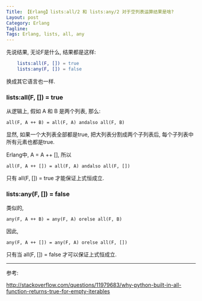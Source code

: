 ```yaml
---
Title: 【Erlang】lists:all/2 和 lists:any/2 对于空列表运算结果是啥?
Layout: post
Category: Erlang
Tagline: 
Tags: Erlang, lists, all, any
---
```


先说结果, 无论F是什么, 结果都是这样:

```erlang
    lists:all(F, []) = true
    lists:any(F, []) = false
```

换成其它语言也一样.

### lists:all(F, []) = true

从逻辑上, 假如 A 和 B 是两个列表, 那么:

    all(F, A ++ B) = all(F, A) andalso all(F, B)

显然, 如果一个大列表全部都是true, 把大列表分割成两个子列表后,
每个子列表中所有元素也都是true.

Erlang中, A = A ++ [], 所以

    all(F, A ++ []) = all(F, A) andalso all(F, [])

只有 all(F, []) = true 才能保证上式恒成立.

### lists:any(F, []) = false

类似的,

    any(F, A ++ B) = any(F, A) orelse all(F, B)

因此,

    any(F, A ++ []) = any(F, A) orelse all(F, [])

只有当 all(F, []) = false 才可以保证上式恒成立.

--------------------

参考:

<http://stackoverflow.com/questions/11979683/why-python-built-in-all-function-returns-true-for-empty-iterables>